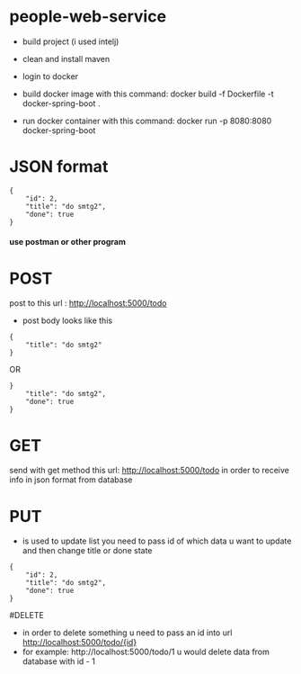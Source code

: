 # people-web-service


* build project (i used intelj)

* clean and install maven

* login to docker

* build docker image with this command:
docker build -f Dockerfile -t docker-spring-boot .

* run docker container with this command:
docker run -p 8080:8080 docker-spring-boot

# JSON format
```
{
    "id": 2,
    "title": "do smtg2",
    "done": true
}
```
#### use postman or other program 
# POST
post to this url :
[http://localhost:5000/todo](http://localhost:5000/todo)
* post body looks like this
```
{
    "title": "do smtg2"
}
```
OR
```
}
    "title": "do smtg2",
    "done": true
}
```
# GET
send with get method this url:
[http://localhost:5000/todo](http://localhost:5000/todo)
in order to receive info in json format from database
# PUT
* is used to update list
you need to pass id of which data u want to update
and then change title or done state
```
{
    "id": 2,
    "title": "do smtg2",
    "done": true
}
```
#DELETE
* in order to delete something u need to pass an id into url
[http://localhost:5000/todo/{id}](http://localhost:5000/todo/{id})
* for example: http://localhost:5000/todo/1 u would delete data from database with id - 1
